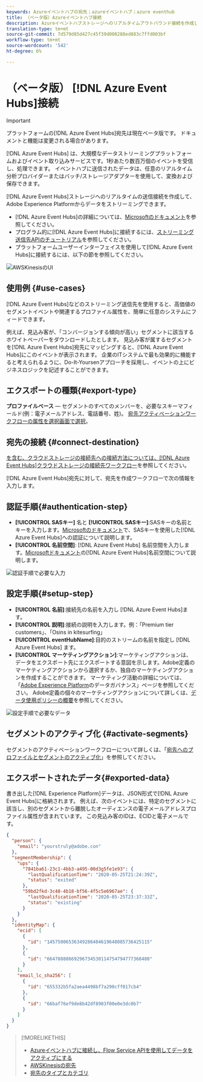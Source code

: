 ```yaml
---
keywords: Azureイベントハブの宛先；azureイベントハブ；azure eventhub
title: （ベータ版）Azureイベントハブ接続
description: Azureイベントハブストレージへのリアルタイムアウトバウンド接続を作成して、Experience Platformからデータをストリーミングします。
translation-type: tm+mt
source-git-commit: 7d579d85d427c45f39d000288ed883c7ffd003bf
workflow-type: tm+mt
source-wordcount: '542'
ht-degree: 6%

---
```



# （ベータ版） [!DNL Azure Event Hubs]接続

>[!IMPORTANT]
>
>プラットフォームの[!DNL Azure Event Hubs]宛先は現在ベータ版です。 ドキュメントと機能は変更される場合があります。

[!DNL Azure Event Hubs] は、大規模なデータストリーミングプラットフォームおよびイベント取り込みサービスです。1秒あたり数百万個のイベントを受信し、処理できます。 イベントハブに送信されたデータは、任意のリアルタイム分析プロバイダーまたはバッチ/ストレージアダプターを使用して、変換および保存できます。

[!DNL Azure Event Hubs]ストレージへのリアルタイムの送信接続を作成して、Adobe Experience Platformからデータをストリーミングできます。

* [!DNL Azure Event Hubs]の詳細については、[Microsoftのドキュメント](https://docs.microsoft.com/en-us/azure/event-hubs/event-hubs-about)を参照してください。
* プログラム的に[!DNL Azure Event Hubs]に接続するには、[ストリーミング送信先APIのチュートリアル](../../api/streaming-destinations.md)を参照してください。
* プラットフォームユーザーインターフェイスを使用して[!DNL Azure Event Hubs]に接続するには、以下の節を参照してください。

![AWSKinesisのUI](../../assets/catalog/cloud-storage/event-hubs/catalog.png)

## 使用例 {#use-cases}

[!DNL Azure Event Hubs]などのストリーミング送信先を使用すると、高価値のセグメントイベントや関連するプロファイル属性を、簡単に任意のシステムにフィードできます。

例えば、見込み客が、「コンバージョンする傾向が高い」セグメントに該当するホワイトペーパーをダウンロードしたとします。 見込み客が属するセグメントを[!DNL Azure Event Hubs]宛先にマッピングすると、[!DNL Azure Event Hubs]にこのイベントが表示されます。 企業のITシステムで最も効果的に機能すると考えられるように、Do-It-Yoursenアプローチを採用し、イベントの上にビジネスロジックを記述することができます。

## エクスポートの種類{#export-type}

**プロファイルベース**  — セグメントのすべてのメンバーを、必要なスキーマフィールド(例：電子メールアドレス、電話番号、姓)。 [宛先アクティベーションワークフローの属性を選択画面で選択](../../ui/activate-destinations.md#select-attributes)。

## 宛先の接続 {#connect-destination}

[を含む、クラウドストレージの接続先への接続方法については、[!DNL Azure Event Hubs]クラウドストレージの接続先ワークフロー](./workflow.md)を参照してください。

[!DNL Azure Event Hubs]宛先に対して、宛先を作成ワークフローで次の情報を入力します。

## 認証手順{#authentication-step}

* **[!UICONTROL SASキー]** 名と **[!UICONTROL SASキー]**:SASキーの名前とキーを入力します。[Microsoftのドキュメント](https://docs.microsoft.com/en-us/azure/event-hubs/authenticate-shared-access-signature)で、SASキーを使用した[!DNL Azure Event Hubs]への認証について説明します。
* **[!UICONTROL 名前空間]**: [!DNL Azure Event Hubs] 名前空間を入力します。[Microsoftドキュメント](https://docs.microsoft.com/en-us/azure/event-hubs/event-hubs-create#create-an-event-hubs-namespace)の[!DNL Azure Event Hubs]名前空間について説明します。

![認証手順で必要な入力](../../assets/catalog/cloud-storage/event-hubs/authentication.png)

## 設定手順{#setup-step}

* **[!UICONTROL 名前]**:接続先の名前を入力し [!DNL Azure Event Hubs]ます。
* **[!UICONTROL 説明]**:接続の説明を入力します。例：「Premium tier customers」、「Osins in kitesurfing」
* **[!UICONTROL eventHubName]**:目的のストリームの名前を指定し [!DNL Azure Event Hubs] ます。
* **[!UICONTROL マーケティングアクション]**:マーケティングアクションは、データをエクスポート先にエクスポートする意図を示します。Adobe定義のマーケティングアクションから選択するか、独自のマーケティングアクションを作成することができます。 マーケティング活動の詳細については、「[Adobe Experience Platform](../../../data-governance/policies/overview.md)のデータガバナンス」ページを参照してください。 Adobe定義の個々のマーケティングアクションについて詳しくは、[データ使用ポリシーの概要](../../../data-governance/policies/overview.md)を参照してください。

![設定手順で必要なデータ](../../assets/catalog/cloud-storage/event-hubs/setup.png)

## セグメントのアクティブ化 {#activate-segments}

セグメントのアクティベーションワークフローについて詳しくは、「[宛先へのプロファイルとセグメントのアクティブ化](../../ui/activate-destinations.md)」を参照してください。

## エクスポートされたデータ{#exported-data}

書き出した[!DNL Experience Platform]データは、JSON形式で[!DNL Azure Event Hubs]に格納されます。 例えば、次のイベントには、特定のセグメントに該当し、別のセグメントから離脱したオーディエンスの電子メールアドレスプロファイル属性が含まれています。 この見込み客のIDは、ECIDと電子メールです。

```json
{
  "person": {
    "email": "yourstruly@adobe.con"
  },
  "segmentMembership": {
    "ups": {
      "7841ba61-23c1-4bb3-a495-00d3g5fe1e93": {
        "lastQualificationTime": "2020-05-25T21:24:39Z",
        "status": "exited"
      },
      "59bd2fkd-3c48-4b18-bf56-4f5c5e6967ae": {
        "lastQualificationTime": "2020-05-25T23:37:33Z",
        "status": "existing"
      }
    }
  },
  "identityMap": {
    "ecid": [
      {
        "id": "14575006536349286404619648085736425115"
      },
      {
        "id": "66478888669296734530114754794777368480"
      }
    ],
    "email_lc_sha256": [
      {
        "id": "655332b5fa2aea4498bf7a290cff017cb4"
      },
      {
        "id": "66baf76ef9de8b42df8903f00e0e3dc0b7"
      }
    ]
  }
}
```


>[!MORELIKETHIS]
>
>* [Azureイベントハブに接続し、Flow Service APIを使用してデータをアクティブにする](../../api/streaming-destinations.md)
>* [AWSKinesisの宛先](./amazon-kinesis.md)
>* [宛先のタイプとカテゴリ](../../destination-types.md)